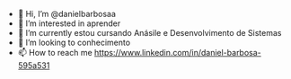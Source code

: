 - 👋 Hi, I’m @danielbarbosaa
- 👀 I’m interested in  aprender
- 🌱 I’m currently  estou cursando Anásile e Desenvolvimento de Sistemas
- 💞️ I’m looking to conhecimento
- 📫 How to reach me https://www.linkedin.com/in/daniel-barbosa-595a531

<!---
danielbarbosaa/danielbarbosaa is a ✨ special ✨ repository because its `README.md` (this file) appears on your GitHub profile.
You can click the Preview link to take a look at your changes.
--->
